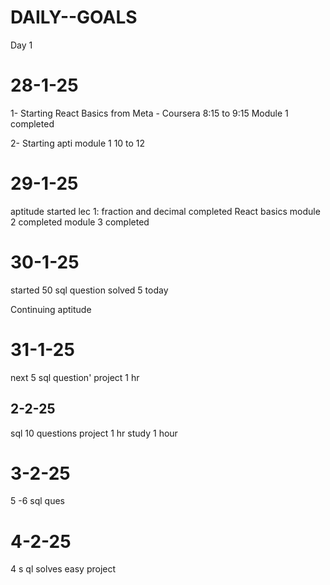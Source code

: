 # DAILY--GOALS
Day 1
# 28-1-25 
1- Starting React Basics from Meta - Coursera  8:15 to 9:15
Module 1 completed

2- Starting apti module 1  10 to 12

# 29-1-25
aptitude  started
lec 1: fraction and decimal completed
React  basics
module 2 completed
module 3 completed

# 30-1-25
started 50 sql question 
solved 5 today

Continuing aptitude

# 31-1-25

next 5 sql question'
project 1 hr

## 2-2-25
sql 10 questions
project 1 hr 
study 1 hour

# 3-2-25
5 -6 sql ques

# 4-2-25
4 s
ql solves easy
project





